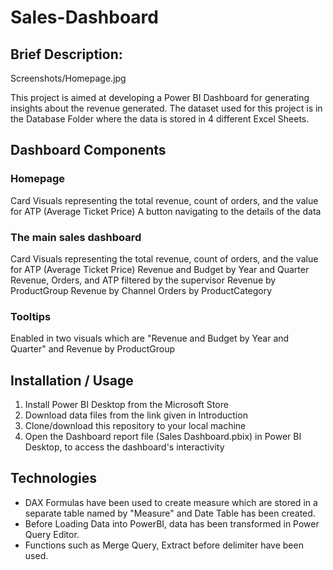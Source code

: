# Sales-Dashboard

## Brief Description:

Screenshots/Homepage.jpg

This project is aimed at developing a Power BI Dashboard for generating insights about the revenue generated. 
The dataset used for this project is in the Database Folder where the data is stored in 4 different Excel Sheets.

## Dashboard Components

### Homepage
Card Visuals representing the total revenue, count of orders, and the value for ATP (Average Ticket Price)
A button navigating to the details of the data
### The main sales dashboard
Card Visuals representing the total revenue, count of orders, and the value for ATP (Average Ticket Price)
Revenue and Budget by Year and Quarter
Revenue, Orders, and ATP filtered by the supervisor
Revenue by ProductGroup
Revenue by Channel
Orders by ProductCategory
### Tooltips
Enabled in two visuals which are "Revenue and Budget by Year and Quarter" and Revenue by ProductGroup

## Installation / Usage

1. Install Power BI Desktop from the Microsoft Store
2. Download data files from the link given in Introduction
3. Clone/download this repository to your local machine
4. Open the Dashboard report file (Sales Dashboard.pbix) in Power BI Desktop, to access the dashboard's interactivity

## Technologies

- DAX Formulas have been used to create measure which are stored in a separate table named by "Measure" and Date Table has been created.
- Before Loading Data into PowerBI, data has been transformed in Power Query Editor.
- Functions such as Merge Query, Extract before delimiter have been used.
